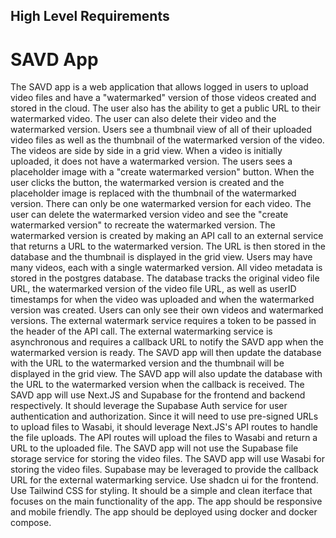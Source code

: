## High Level Requirements

# SAVD App

The SAVD app is a web application that allows logged in users to upload video files and have a "watermarked" version of those videos created and stored in the cloud.
The user also has the ability to get a public URL to their watermarked video. The user can also delete their video and the watermarked version.
Users see a thumbnail view of all of their uploaded video files as well as the thumbnail of the watermarked version of the video.
The videos are side by side in a grid view. When a video is initially uploaded, it does not have a watermarked version. The users sees a placeholder image with a "create watermarked version" button.
When the user clicks the button, the watermarked version is created and the placeholder image is replaced with the thumbnail of the watermarked version.
There can only be one watermarked version for each video.
The user can delete the watermarked version video and see the "create watermarked version" to recreate the watermarked version.
The watermarked version is created by making an API call to an external service that returns a URL to the watermarked version.
The URL is then stored in the database and the thumbnail is displayed in the grid view. Users may have many videos, each with a single watermarked version.
All video metadata is stored in the postgres database. The database tracks the original video file URL, the watermarked version of the video file URL, as well as userID timestamps for when the video was uploaded and when the watermarked version was created.
Users can only see their own videos and watermarked versions. The external watermark service requires a token to be passed in the header of the API call.
The external watermarking service is asynchronous and requires a callback URL to notify the SAVD app when the watermarked version is ready. The SAVD app will then update the database with the URL to the watermarked version and the thumbnail will be displayed in the grid view.
The SAVD app will also update the database with the URL to the watermarked version when the callback is received. The SAVD app will use Next.JS and Supabase for the frontend and backend respectively.
It should leverage the Supabase Auth service for user authentication and authorization. Since it will need to use pre-signed URLs to upload files to Wasabi, it should leverage Next.JS's API routes to handle the file uploads. The API routes will upload the files to Wasabi and return a URL to the uploaded file.
The SAVD app will not use the Supabase file storage service for storing the video files. The SAVD app will use Wasabi for storing the video files.
Supabase may be leveraged to provide the callback URL for the external watermarking service. Use shadcn ui for the frontend. Use Tailwind CSS for styling.
It should be a simple and clean iterface that focuses on the main functionality of the app. The app should be responsive and mobile friendly.
The app should be deployed using docker and docker compose.
